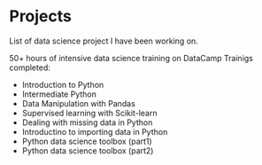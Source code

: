 # Projects
List of data science project I have been working on.


50+ hours of intensive data science training on DataCamp
Trainigs completed:

- Introduction to Python
- Intermediate Python
- Data Manipulation with Pandas
- Supervised learning with Scikit-learn
- Dealing with missing data in Python
- Introductino to importing data in Python
- Python data science toolbox (part1)
- Python data science toolbox (part2)
